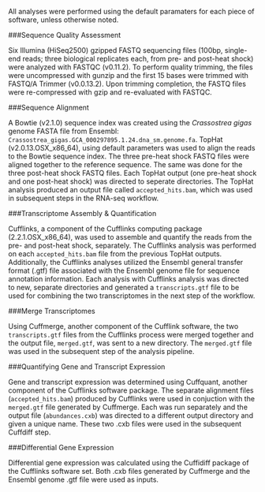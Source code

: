 All analyses were performed using the default paramaters for each piece of software, unless otherwise noted.

###Sequence Quality Assessment

Six Illumina (HiSeq2500) gzipped FASTQ sequencing files (100bp, single-end reads; three biological replicates each, from pre- and post-heat shock) were analyzed with FASTQC (v0.11.2). To perform quality trimming, the files were uncompressed with gunzip and the first 15 bases were trimmed with FASTQ/A Trimmer (v0.0.13.2). Upon trimming completion, the FASTQ files were re-compressed with gzip and re-evaluated with FASTQC.

###Sequence Alignment

A Bowtie (v2.1.0) sequence index was created using the <em>Crassostrea gigas</em> genome FASTA file from Ensembl: ```Crassostrea_gigas.GCA_000297895.1.24.dna_sm.genome.fa```. TopHat (v2.0.13.OSX_x86_64), using default parameters was used to align the reads to the Bowtie sequence index.  The three pre-heat shock FASTQ files were aligned together to the reference sequence. The same was done for the three post-heat shock FASTQ files. Each TopHat output (one pre-heat shock and one post-heat shock) was directed to seperate directories. The TopHat analysis produced an output file called ```accepted_hits.bam```, which was used in subsequent steps in the RNA-seq workflow.

###Transcriptome Assembly & Quantification

Cufflinks, a component of the Cufflinks computing package (2.2.1.OSX_x86_64), was used to assemble and quantify the reads from the pre- and post-heat shock, separately. The Cufflinks analysis was performed on each ```accepted_hits.bam``` file from the previous TopHat outputs. Additionally, the Cufflinks analyses utilized the Ensembl general transfer format (.gtf) file associated with the Ensembl genome file for sequence annotation information. Each analysis with Cufflinks analysis was directed to new, separate directories and generated a ```transcripts.gtf``` file to be used for combining the two transcriptomes in the next step of the workflow.

###Merge Transcriptomes

Using Cuffmerge, another component of the Cufflink software, the two ```transcripts.gtf``` files from the Cufflinks process were merged together and the output file, ```merged.gtf```, was sent to a new directory. The ```merged.gtf``` file was used in the subsequent step of the analysis pipeline.

###Quantifying Gene and Transcript Expression

Gene and transcript expression was determined using Cuffquant, another component of the Cufflinks software package. The separate alignment files (```accepted_hits.bam```) produced by Cufflinks were used in conjuction with the ```merged.gtf``` file generated by Cuffmerge. Each was run separately and the output file (```abundances.cxb```) was directed to a different output directory and given a unique name.  These two .cxb files were used in the subsequent Cuffdiff step.

###Differential Gene Expression

Differential gene expression was calculated using the Cuffidiff package of the Cufflinks software set. Both .cxb files generated by Cuffmerge and the Ensembl genome .gtf file were used as inputs.


